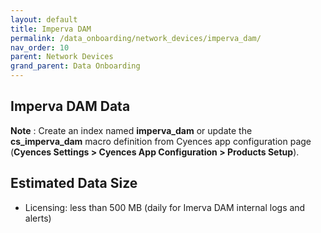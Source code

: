```yaml
---
layout: default
title: Imperva DAM
permalink: /data_onboarding/network_devices/imperva_dam/
nav_order: 10
parent: Network Devices
grand_parent: Data Onboarding
---
```


## **Imperva DAM Data**

**Note** : Create an index named **imperva_dam** or update the **cs_imperva_dam** macro definition from Cyences app configuration page (**Cyences Settings > Cyences App Configuration > Products Setup**).


## Estimated Data Size

* Licensing: less than 500 MB (daily for Imerva DAM internal logs and alerts) 
